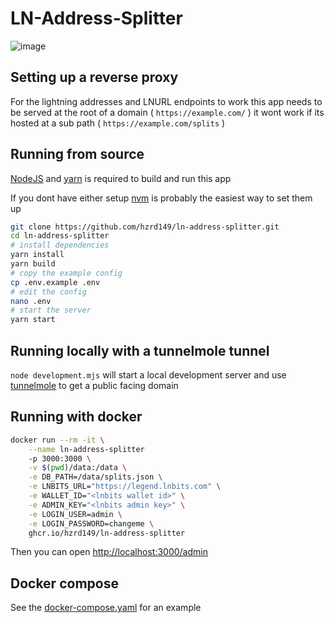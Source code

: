 # LN-Address-Splitter

![image](https://github.com/hzrd149/ln-address-splitter/assets/8001706/42120885-c267-416c-8a05-649a3188433f)

## Setting up a reverse proxy

For the lightning addresses and LNURL endpoints to work this app needs to be served at the root of a domain ( `https://example.com/` ) it wont work if its hosted at a sub path ( `https://example.com/splits` )

## Running from source

[NodeJS](https://nodejs.org/en) and [yarn](https://yarnpkg.com/) is required to build and run this app

If you dont have either setup [nvm](https://github.com/nvm-sh/nvm) is probably the easiest way to set them up

```bash
git clone https://github.com/hzrd149/ln-address-splitter.git
cd ln-address-splitter
# install dependencies
yarn install
yarn build
# copy the example config
cp .env.example .env
# edit the config
nano .env
# start the server
yarn start
```

## Running locally with a tunnelmole tunnel

`node development.mjs` will start a local development server and use [tunnelmole](https://tunnelmole.com/) to get a public facing domain

## Running with docker

```bash
docker run --rm -it \
	--name ln-address-splitter
	-p 3000:3000 \
	-v $(pwd)/data:/data \
	-e DB_PATH=/data/splits.json \
	-e LNBITS_URL="https://legend.lnbits.com" \
	-e WALLET_ID="<lnbits wallet id>" \
	-e ADMIN_KEY="<lnbits admin key>" \
	-e LOGIN_USER=admin \
	-e LOGIN_PASSWORD=changeme \
	ghcr.io/hzrd149/ln-address-splitter
```

Then you can open [http://localhost:3000/admin](http://localhost:3000/admin)

## Docker compose

See the [docker-compose.yaml](./docker-compose.yaml) for an example
